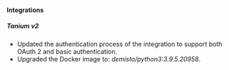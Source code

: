 
#### Integrations
##### Tanium v2
- Updated the authentication process of the integration to support both OAuth 2 and basic authentication.
- Upgraded the Docker image to: *demisto/python3:3.9.5.20958*.
